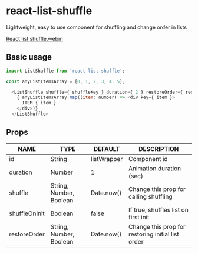 # react-list-shuffle

Lightweight, easy to use component for shuffling and change order in lists

[React list shuffle.webm](https://user-images.githubusercontent.com/12416010/213731815-287dee79-1242-4c40-afe9-a52ada72cef2.webm)

## Basic usage
```js
import ListShuffle from 'react-list-shuffle';

const anyListItemsArray = [0, 1, 2, 3, 4, 5];
```

```js
  <ListShuffle shuffle={ shuffleKey } duration={ 2 } restoreOrder={ restoreOrderKey }>
    { anyListItemsArray.map((item: number) => <div key={ item }>
      ITEM { item }
    </div>)}
  </ListShuffle>
```

## Props
| NAME          | TYPE    | DEFAULT              | DESCRIPTION              |
|---------------|---------|----------------------|--------------------------|
| id            | String  | listWrapper          | Component id             |
| duration      | Number  | 1                    | Animation duration (sec) |
| shuffle       | String, Number, Boolean | Date.now() | Change this prop for calling shuffling |
| shuffleOnInit | Boolean | false                | If true, shuffles list on first init|
| restoreOrder  | String, Number, Boolean | Date.now() | Change this prop for restoring initial list order |
